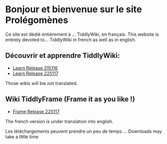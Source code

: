 # Bonjour et bienvenue sur le site Prolégomènes

Ce site est dédié entièrement à ... TiddlyWiki, en français.
This website is entirely devoted to... TiddlyWiki in french as well as in english.

## Découvrir et apprendre TiddlyWiki:

- [Learn Release 215116](Learn215116.html)
- [Learn Release 225117](Learn225117.html)

Those wikis will bw not translated.

## Wiki TiddlyFrame (Frame it as you like !)

- [Frame Release 225117](Frame.html)

The french version is under translation into english.

Les téléchargements peuvent prendre un peu de temps ...
Downloads may take a little time

